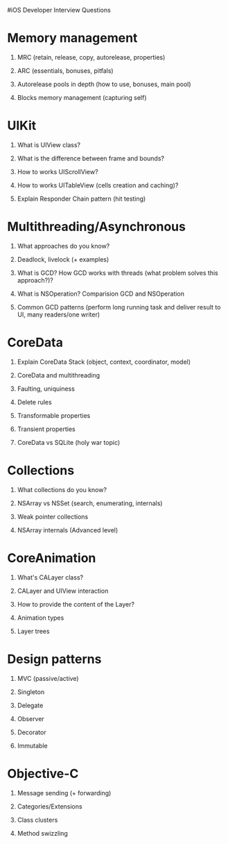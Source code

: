 #iOS Developer Interview Questions

# Memory management

1) MRC (retain, release, copy, autorelease, properties)

2) ARC (essentials, bonuses, pitfals)

3) Autorelease pools in depth (how to use, bonuses, main pool)

4) Blocks memory management (capturing self)


# UIKit

1) What is UIView class?

2) What is the difference between frame and bounds?

3) How to works UIScrollView?

4) How to works UITableView (cells creation and caching)?

5) Explain Responder Chain pattern (hit testing)


# Multithreading/Asynchronous 

1) What approaches do you know?

2) Deadlock, livelock (+ examples)

3) What is GCD? How GCD works with threads (what problem solves this approach?)?

4) What is NSOperation? Comparision GCD and NSOperation

5) Common GCD patterns (perform long running task and deliver result to UI, many readers/one writer)


# CoreData

1) Explain CoreData Stack (object, context, coordinator, model)

2) CoreData and multithreading

3) Faulting, uniquiness 

4) Delete rules

5) Transformable properties

6) Transient properties

7) CoreData vs SQLite (holy war topic)


# Collections

1) What collections do you know?

2) NSArray vs NSSet (search, enumerating, internals)

3) Weak pointer collections

4) NSArray internals (Advanced level)


# CoreAnimation

1) What's CALayer class?

2) CALayer and UIView interaction

3) How to provide the content of the Layer?

4) Animation types

5) Layer trees


# Design patterns

1) MVC (passive/active)

2) Singleton

3) Delegate

4) Observer

5) Decorator

6) Immutable

# Objective-C

1) Message sending (+ forwarding)

2) Categories/Extensions

3) Class clusters

4) Method swizzling



